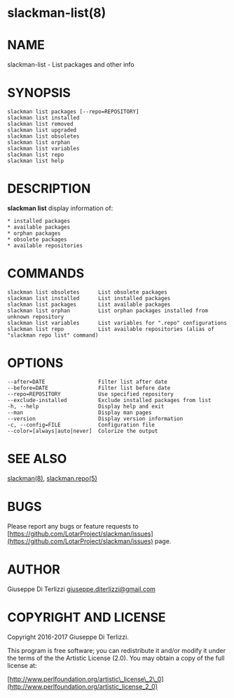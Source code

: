 # slackman-list(8)
# NAME

slackman-list - List packages and other info

# SYNOPSIS

    slackman list packages [--repo=REPOSITORY]
    slackman list installed
    slackman list removed
    slackman list upgraded
    slackman list obsoletes
    slackman list orphan
    slackman list variables
    slackman list repo
    slackman list help

# DESCRIPTION

**slackman list** display information of:

    * installed packages
    * available packages
    * orphan packages
    * obsolete packages
    * available repositories

# COMMANDS

    slackman list obsoletes      List obsolete packages
    slackman list installed      List installed packages
    slackman list packages       List available packages
    slackman list orphan         List orphan packages installed from unknown repository
    slackman list variables      List variables for ".repo" configurations
    slackman list repo           List available repositories (alias of "slackman repo list" command)

# OPTIONS

    --after=DATE                 Filter list after date
    --before=DATE                Filter list before date
    --repo=REPOSITORY            Use specified repository
    --exclude-installed          Exclude installed packages from list
    -h, --help                   Display help and exit
    --man                        Display man pages
    --version                    Display version information
    -c, --config=FILE            Configuration file
    --color=[always|auto|never]  Colorize the output

# SEE ALSO

[slackman(8)](../8/slackman.md), [slackman.repo(5)](../5/slackman.repo.md)

# BUGS

Please report any bugs or feature requests to 
[https://github.com/LotarProject/slackman/issues](https://github.com/LotarProject/slackman/issues) page.

# AUTHOR

Giuseppe Di Terlizzi <giuseppe.diterlizzi@gmail.com>

# COPYRIGHT AND LICENSE

Copyright 2016-2017 Giuseppe Di Terlizzi.

This program is free software; you can redistribute it and/or modify it
under the terms of the the Artistic License (2.0). You may obtain a
copy of the full license at:

[http://www.perlfoundation.org/artistic\_license\_2\_0](http://www.perlfoundation.org/artistic_license_2_0)
